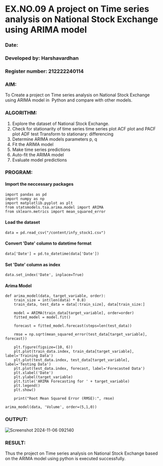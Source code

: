 # EX.NO.09        A project on Time series analysis on National Stock Exchange using ARIMA model 

### Date: 
### Developed by: Harshavardhan
### Register number: 212222240114

### AIM:
To Create a project on Time series analysis on National Stock Exchange using ARIMA model in  Python and compare with other models.
### ALGORITHM:
1. Explore the dataset of National Stock Exchange. 
2. Check for stationarity of time series time series plot
   ACF plot and PACF plot
   ADF test
   Transform to stationary: differencing
3. Determine ARIMA models parameters p, q
4. Fit the ARIMA model
5. Make time series predictions
6. Auto-fit the ARIMA model
7. Evaluate model predictions
### PROGRAM:


#### Import the neccessary packages

```
import pandas as pd
import numpy as np
import matplotlib.pyplot as plt
from statsmodels.tsa.arima.model import ARIMA
from sklearn.metrics import mean_squared_error
```

#### Load the dataset
```
data = pd.read_csv("/content/infy_stock1.csv")
```
#### Convert 'Date' column to datetime format
```
data['Date'] = pd.to_datetime(data['Date'])
```
#### Set 'Date' column as index
```
data.set_index('Date', inplace=True)
```
#### Arima Model
```
def arima_model(data, target_variable, order):
    train_size = int(len(data) * 0.8)
    train_data, test_data = data[:train_size], data[train_size:]

    model = ARIMA(train_data[target_variable], order=order)
    fitted_model = model.fit()

    forecast = fitted_model.forecast(steps=len(test_data))

    rmse = np.sqrt(mean_squared_error(test_data[target_variable], forecast))

    plt.figure(figsize=(10, 6))
    plt.plot(train_data.index, train_data[target_variable], label='Training Data')
    plt.plot(test_data.index, test_data[target_variable], label='Testing Data')
    plt.plot(test_data.index, forecast, label='Forecasted Data')
    plt.xlabel('Date')
    plt.ylabel(target_variable)
    plt.title('ARIMA Forecasting for ' + target_variable)
    plt.legend()
    plt.show()

    print("Root Mean Squared Error (RMSE):", rmse)

arima_model(data, 'Volume', order=(5,1,0))

```




### OUTPUT:

![Screenshot 2024-11-06 092140](https://github.com/user-attachments/assets/1eb0df5b-b6b8-495f-8fbe-9cda1539c390)




### RESULT:
Thus the project on Time series analysis on National Stock Exchange based on the ARIMA model using python is executed successfully.
